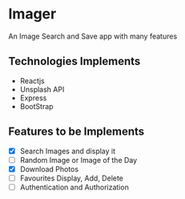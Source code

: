 # Imager
An Image Search and Save app with many features

## Technologies Implements
* Reactjs
* Unsplash API
* Express
* BootStrap

## Features to be Implements
- [x] Search Images and display it
- [ ] Random Image or Image of the Day
- [x] Download Photos
- [ ] Favourites Display, Add, Delete
- [ ] Authentication and Authorization
